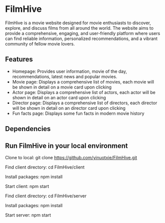# FilmHive

FilmHive is a movie website designed for movie enthusiasts to discover, explore, and discuss films from all around the world. The website aims to provide a comprehensive, engaging, and user-friendly platform where users can find reliable information, personalized recommendations, and a vibrant community of fellow movie lovers.

## Features

- Homepage: Provides user information, movie of the day, recommendations, latest news and popular movies.
- Movie page: Displays a comprehensive list of movies, each movie will be shown in detail on a movie card upon clicking
- Actor page: Displays a comprehensive list of actors, each actor will be shown in detail on an actor card upon clicking
- Director page: Displays a comprehensive list of directors, each director will be shown in detail on an director card upon clicking
- Fun facts page: Displays some fun facts in modern movie history

## Dependencies

## Run FilmHive in your local environment

Clone to local: git clone https://github.com/yinuotxie/FilmHive.git

Find client directory: cd FilmHive/client

Install packages: npm install

Start client: npm start

Find client directory: cd FilmHive/server

Install packages: npm install

Start server: npm start
